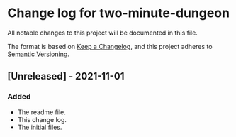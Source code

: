 # Change log for two-minute-dungeon

All notable changes to this project will be documented in this file.

The format is based on [Keep a Changelog](https://keepachangelog.com/en/1.0.0/), and this project adheres to [Semantic Versioning](https://semver.org/spec/v2.0.0.html).

## [Unreleased] - 2021-11-01
### Added
- The readme file.
- This change log.
- The initial files.
